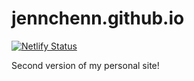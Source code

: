 # jennchenn.github.io

[![Netlify Status](https://api.netlify.com/api/v1/badges/b86e5383-5b7c-497d-a277-681ee2a110e5/deploy-status)](https://app.netlify.com/sites/jenniferchen/deploys)

Second version of my personal site!
